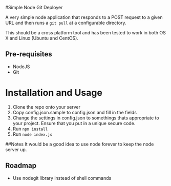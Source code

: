 #Simple Node Git Deployer

A very simple node application that responds to a POST request to a given URL and then runs a `git pull` at a configurable directory.

This should be a cross platform tool and has been tested to work in both OS X and Linux (Ubuntu and CentOS).

## Pre-requisites
- NodeJS
- Git

# Installation and Usage
1. Clone the repo onto your server
2. Copy config.json.sample to config.json and fill in the fields
3. Change the settings in config.json to somethings thats appropriate to your project. Ensure that you put in a unique secure code.
4. Run `npm install`
5. Run `node index.js`

##Notes
It would be a good idea to use node forever to keep the node server up.

## Roadmap
- Use nodegit library instead of shell commands